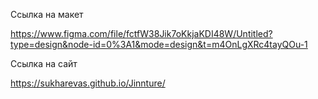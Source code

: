 Ссылка на макет

https://www.figma.com/file/fctfW38Jik7oKkjaKDI48W/Untitled?type=design&node-id=0%3A1&mode=design&t=m4OnLgXRc4tayQOu-1

Ссылка на сайт

https://sukharevas.github.io/Jinnture/
